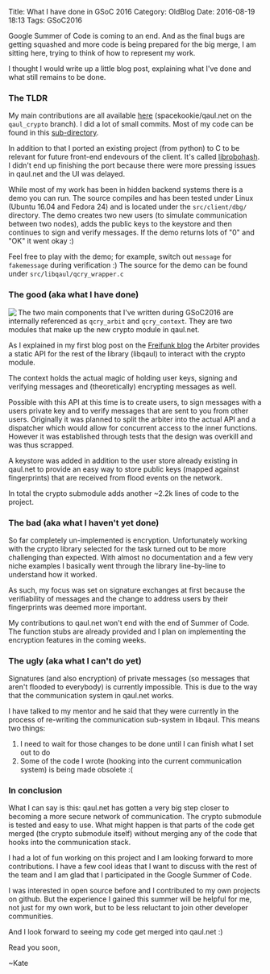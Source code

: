 Title: What I have done in GSoC 2016
Category: OldBlog
Date: 2016-08-19 18:13
Tags: GSoC2016

Google Summer of Code is coming to an end. And as the final bugs are getting squashed and more code is being prepared for the big merge, I am sitting here, trying to think of how to represent my work.

I thought I would write up a little blog post, explaining what I've done and what still remains to be done. 

### The TLDR

My main contributions are all available [here](https://github.com/spacekookie/qaul.net/commits/qaul_crypto?author=spacekookie) (spacekookie/qaul.net on the `qaul_crypto` branch). I did a lot of small commits. Most of my code can be found in this [sub-directory](https://github.com/spacekookie/qaul.net/tree/qaul_crypto/src/libqaul/crypto).

In addition to that I ported an existing project (from python) to C to be relevant for future front-end endevours of the client. It's called [librobohash](https://github.com/spacekookie/librobohash). I didn't end up finishing the port because there were more pressing issues in qaul.net and the UI was delayed.

While most of my work has been in hidden backend systems there is a demo you can run. The source compiles and has been tested under Linux (Ubuntu 16.04 and Fedora 24) and is located under the `src/client/dbg/` directory. The demo creates two new users (to simulate communication between two nodes), adds the public keys to the keystore and then continues to sign and verify messages. If the demo returns lots of "0" and "OK" it went okay :)

Feel free to play with the demo; for example, switch out `message` for `fakemessage` during verification :) The source for the demo can be found under `src/libqaul/qcry_wrapper.c`

### The good (aka what I have done)

<img class="dual" src="/images/gsoc/02_cryptoui.png" align="left">

The two main components that I've written during GSoC2016 are internally referenced as `qcry_arbit` and `qcry_context`. They are two modules that make up the new crypto module in qaul.net.

As I explained in my first blog post on the [Freifunk blog](http://blog.freifunk.net/2016/gsoc2016-wrapping-crypto-module-qaulnet) the Arbiter provides a static API for the rest of the library (libqaul) to interact with the crypto module. 

The context holds the actual magic of holding user keys, signing and verifying messages and (theoretically) encrypting messages as well.

Possible with this API at this time is to create users, to sign messages with a users private key and to verify messages that are sent to you from other users. Originally it was planned to split the arbiter into the actual API and a dispatcher which would allow for concurrent access to the inner functions. However it was established through tests that the design was overkill and was thus scrapped.

A keystore was added in addition to the user store already existing in qaul.net to provide an easy way to store public keys (mapped against fingerprints) that are received from flood events on the network.

In total the crypto submodule adds another ~2.2k lines of code to the project.


### The bad (aka what I haven't yet done)

So far completely un-implemented is encryption. Unfortunately working with the crypto library selected for the task turned out to be more challenging than expected. With almost no documentation and a few very niche examples I basically went through the library line-by-line to understand how it worked. 

As such, my focus was set on signature exchanges at first because the verifiability of messages and the change to address users by their fingerprints was deemed more important.

My contributions to qaul.net won't end with the end of Summer of Code. The function stubs are already provided and I plan on implementing the encryption features in the coming weeks.


### The ugly (aka what I can't do yet)

Signatures (and also encryption) of private messages (so messages that aren't flooded to everybody) is currently impossible. This is due to the way that the communication system in qaul.net works.

I have talked to my mentor and he said that they were currently in the process of re-writing the communication sub-system in libqaul. This means two things:

 1. I need to wait for those changes to be done until I can finish what I set out to do
 2. Some of the code I wrote (hooking into the current communication system) is being made obsolete :(


### In conclusion

What I can say is this: qaul.net has gotten a very big step closer to becoming a more secure network of communication. The crypto submodule is tested and easy to use. What might happen is that parts of the code get merged (the crypto submodule itself) without merging any of the code that hooks into the communication stack.

I had a lot of fun working on this project and I am looking forward to more contributions. I have a few cool ideas that I want to discuss with the rest of the team and I am glad that I participated in the Google Summer of Code.

I was interested in open source before and I contributed to my own projects on github. But the experience I gained this summer will be helpful for me, not just for my own work, but to be less reluctant to join other developer communities.

And I look forward to seeing my code get merged into qaul.net :)

Read you soon,


~Kate